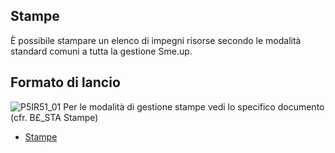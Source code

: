 ## Stampe
È possibile stampare un elenco di impegni risorse secondo le modalità standard comuni a tutta la gestione Sme.up.
## Formato di lancio
![P5IR51_01](https://doc.smeup.com/immagini/MBDOC_OGG-P_P5IR51/P5IR51_01.png)
Per le modalità di gestione stampe vedi lo specifico documento (cfr. B£_STA Stampe)
- [Stampe](Sorgenti/DOC_OPE/TA/B£AMO/B£_STA)
